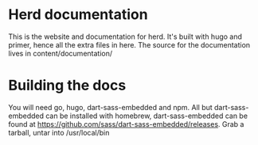 Herd documentation
==================
This is the website and documentation for herd. It's built with hugo and primer, hence all the extra
files in here. The source for the documentation lives in content/documentation/

Building the docs
=================
You will need go, hugo, dart-sass-embedded and npm. All but dart-sass-embedded can be installed with
homebrew, dart-sass-embedded can be found at https://github.com/sass/dart-sass-embedded/releases.
Grab a tarball, untar into /usr/local/bin
